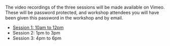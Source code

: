 The video recordings of the three sessions will be made available on Vimeo.
These will be password protected, and workshop attendees you will have been given this password in the workshop and by email.

* [Session 1: 10am to 12pm](https://vimeo.com/637010441)
* Session 2: 1pm to 3pm
* Session 3: 4pm to 6pm

